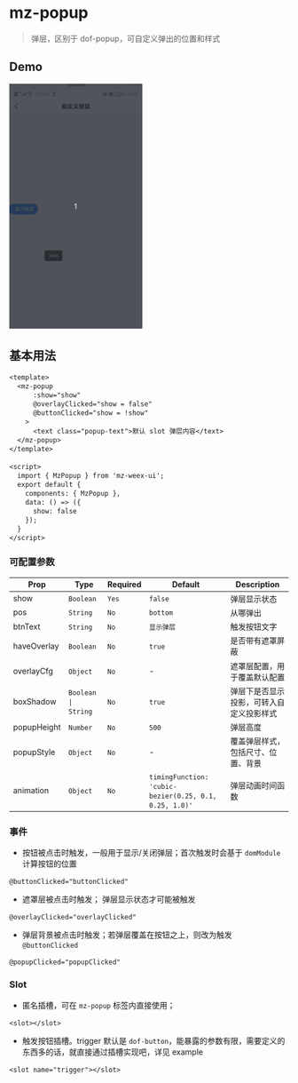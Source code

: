 # mz-popup

> 弹层，区别于 dof-popup，可自定义弹出的位置和样式

## Demo
<img src="../../example/mz-popup/demo.gif" width="240px"/>


## 基本用法

```vue
<template>
  <mz-popup
      :show="show"
      @overlayClicked="show = false"
      @buttonClicked="show = !show"
    >
      <text class="popup-text">默认 slot 弹层内容</text>
  </mz-popup>
</template>

<script>
  import { MzPopup } from 'mz-weex-ui';
  export default {
  	components: { MzPopup },
  	data: () => ({
      show: false
  	});
  }
</script>
```


### 可配置参数

| Prop | Type | Required | Default | Description |
|------|------|----------|---------|-------------|
| show | `Boolean` |`Yes`| `false` | 弹层显示状态  |
| pos | `String` |`No`| `bottom` | 从哪弹出  |
| btnText | `String` |`No`| `显示弹层` | 触发按钮文字 |
| haveOverlay | `Boolean` |`No`| `true` | 是否带有遮罩屏蔽 |
| overlayCfg | `Object` |`No`| - | 遮罩层配置，用于覆盖默认配置 |
| boxShadow | `Boolean \| String` |`No`| `true` | 弹层下是否显示投影，可转入自定义投影样式 |
| popupHeight | `Number` |`No`| `500` | 弹层高度 |
| popupStyle | `Object` |`No`| - | 覆盖弹层样式，包括尺寸、位置、背景 |
| animation | `Object` |`No`| `timingFunction: 'cubic-bezier(0.25, 0.1, 0.25, 1.0)'` | 弹层动画时间函数 |


### 事件

- 按钮被点击时触发，一般用于显示/关闭弹层；首次触发时会基于 `domModule` 计算按钮的位置

```
@buttonClicked="buttonClicked"
```

- 遮罩层被点击时触发； 弹层显示状态才可能被触发

```
@overlayClicked="overlayClicked"
```

- 弹层背景被点击时触发；若弹层覆盖在按钮之上，则改为触发 `@buttonClicked`

```
@popupClicked="popupClicked"
```

### Slot
- 匿名插槽，可在 `mz-popup` 标签内直接使用；
```vue
<slot></slot>
```

- 触发按钮插槽。trigger 默认是 `dof-button`，能暴露的参数有限，需要定义的东西多的话，就直接通过插槽实现吧，详见 example
```vue
<slot name="trigger"></slot>
```